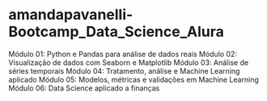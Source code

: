 # amandapavanelli-Bootcamp_Data_Science_Alura
Módulo 01: Python e Pandas para análise de dados reais
Módulo 02: Visualização de dados com Seaborn e Matplotlib
Módulo 03: Análise de séries temporais
Módulo 04: Tratamento, análise e Machine Learning aplicado
Módulo 05: Modelos, métricas e validações em Machine Learning
Módulo 06: Data Science aplicado a finanças
